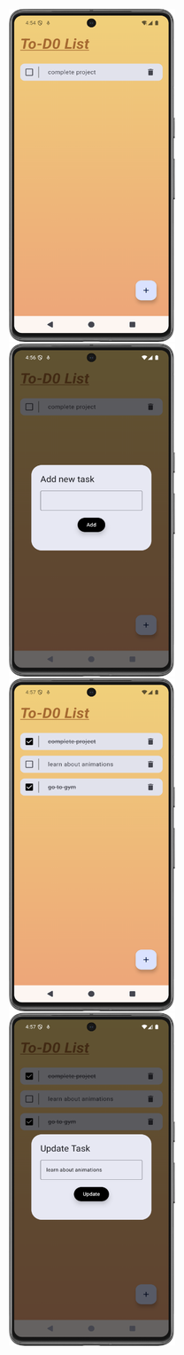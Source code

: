 <p align="center">
  <img src="img.png" alt="Image description" width="300" height="600"/>
  <br>
  <img src="img_1.png" alt="Image description" width="300" height="600"/>
  <br>
  <img src="img_2.png" alt="Image description" width="300" height="600"/>
  <br>
  <img src="img_3.png" alt="Image description" width="300" height="600"/>
  <br>
</p>
